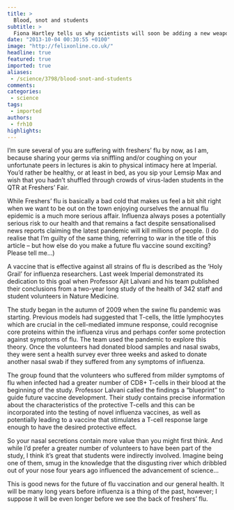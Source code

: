 ```yaml
---
title: >
  Blood, snot and students
subtitle: >
  Fiona Hartley tells us why scientists will soon be adding a new weapon to our arsenal against flu
date: "2013-10-04 00:30:55 +0100"
image: "http://felixonline.co.uk/"
headline: true
featured: true
imported: true
aliases:
 - /science/3798/blood-snot-and-students
comments:
categories:
 - science
tags:
 - imported
authors:
 - frh10
highlights:
---
```


I’m sure several of you are suffering with freshers’ flu by now, as I am, because sharing your germs via sniffling and/or coughing on your unfortunate peers in lectures is akin to physical intimacy here at Imperial. You’d rather be healthy, or at least in bed, as you sip your Lemsip Max and wish that you hadn’t shuffled through crowds of virus-laden students in the QTR at Freshers’ Fair.

While Freshers’ flu is basically a bad cold that makes us feel a bit shit right when we want to be out on the town enjoying ourselves the annual flu epidemic is a much more serious affair. Influenza always poses a potentially serious risk to our health and that remains a fact despite sensationalised news reports claiming the latest pandemic will kill millions of people. (I do realise that I’m guilty of the same thing, referring to war in the title of this article – but how else do you make a future flu vaccine sound exciting? Please tell me…)

A vaccine that is effective against all strains of flu is described as the ‘Holy Grail’ for influenza researchers. Last week Imperial demonstrated its dedication to this goal when Professor Ajit Lalvani and his team published their conclusions from a two-year long study of the health of 342 staff and student volunteers in Nature Medicine.

The study began in the autumn of 2009 when the swine flu pandemic was starting. Previous models had suggested that T-cells, the little lymphocytes which are crucial in the cell-mediated immune response, could recognise core proteins within the influenza virus and perhaps confer some protection against symptoms of flu. The team used the pandemic to explore this theory. Once the volunteers had donated blood samples and nasal swabs, they were sent a health survey ever three weeks and asked to donate another nasal swab if they suffered from any symptoms of influenza.

The group found that the volunteers who suffered from milder symptoms of flu when infected had a greater number of CD8+ T-cells in their blood at the beginning of the study. Professor Lalvani called the findings a “blueprint” to guide future vaccine development. Their study contains precise information about the characteristics of the protective T-cells and this can be incorporated into the testing of novel influenza vaccines, as well as potentially leading to a vaccine that stimulates a T-cell response large enough to have the desired protective effect.

So your nasal secretions contain more value than you might first think. And while I’d prefer a greater number of volunteers to have been part of the study, I think it’s great that students were indirectly involved. Imagine being one of them, smug in the knowledge that the disgusting river which dribbled out of your nose four years ago influenced the advancement of science…

This is good news for the future of flu vaccination and our general health. It will be many long years before influenza is a thing of the past, however; I suppose it will be even longer before we see the back of freshers’ flu.
